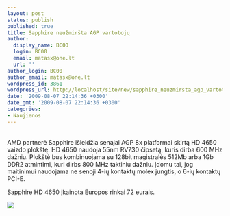 ```yaml
---
layout: post
status: publish
published: true
title: Sapphire neužmiršta AGP vartotojų
author:
  display_name: BC00
  login: BC00
  email: matasx@one.lt
  url: ''
author_login: BC00
author_email: matasx@one.lt
wordpress_id: 3861
wordpress_url: http://localhost/site/new/sapphire_neuzmirsta_agp_vartotoju/
date: '2009-08-07 22:14:36 +0300'
date_gmt: '2009-08-07 22:14:36 +0300'
categories:
- Naujienos
---
```

<p>
<br />AMD partnerė Sapphire išleidžia senajai AGP 8x platformai skirtą HD 4650 vaizdo plokštę. HD 4650 naudoja 55nm RV730 čipsetą, kuris dirba 600 MHz dažniu. Plokštė bus kombinuojama su 128bit magistralės 512Mb arba 1Gb DDR2 atmintimi, kuri dirbs 800 MHz taktiniu dažniu. Įdomu tai, jog maitinimui naudojama ne senoji 4-ių kontaktų molex jungtis, o 6-ių kontaktų PCI-E. </p>
<p>Sapphire HD 4650 įkainota Europos rinkai 72 eurais.</p>
<p><img src="http://www.techpowerup.com/img/09-08-07/43a.jpg" /></p>
